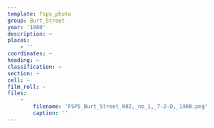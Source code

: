 ```yaml
---
template: fsps_photo
group: Burt_Street
year: '1980'
description: ~
places:
    - ''
coordinates: ~
heading: ~
classification: ~
section: ~
cell: ~
film_roll: ~
files:
    -
        filename: 'FSPS_Burt_Street_002,_no_1,_7-2-D,_1980.png'
        caption: ''
---
```

